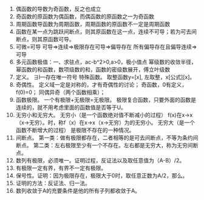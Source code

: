 1. 偶函数的导数为奇函数，反之也成立 
2. 奇函数的原函数为偶函数，而偶函数的原函数之一为奇函数 
3. 周期函数导函数为周期函数，周期函数的原函数不一定是周期函数 
4. 函数在某一点为跳跃间断点，则其原函数在这一点，连续不可导；若为可去间断点，则其原函数可导。 
5. 可微=可导 
可导=>连续=>极限存在可导=>偏导存在 
所有偏导存在且偏导连续=>可导 
6. 多元函数极值：一、求驻点，ac-b^2>0,a>0，极小值点 
幂级数的收敛半径，幂函数的和函数，数项级数的和，函数的密级数展开，傅立叶级数 
7. 定义。 
∃I—存在唯一符号 
特殊函数。 
取整函数y=[x], 左取整，x[公式][x]。 
8. 奇偶性。 
定义域一定是对称的，才有奇偶性的讨论； 
奇函数，0有定义，f(0)=0； 
同偶异奇（两个函数相乘）； 
9. 函数极限。 
一个有极限+无极限=无极限。 
极限复合函数，只要外面的函数是连续的，就不用考虑里面的函数值是否等于U。 
10. 无穷小和无穷大。 
无穷小（是一个函数绝对值不断减小的过程） 
f(x)在x->x（x->无穷）。时，称f（x）在x->x（x->无穷）为的无穷小。 
无穷大（是一个函数不断增大的过程） 
是极限不存在的一种情况。 
11. 间断点。 
第一类：做有极限都存在，二者相等的是可去间断点，不等为条约间断点。 
第二类：左右极限至少有一个不存在。左右都是无穷大，称为无穷间断点。
12. 数列有极限，必须唯一。证明过程，反证法以及取任意值为（A-B）/2。 
13. 有极限一定有界，有界不一定有极限。 
14. 保号性。证明：因为极限存在，极限大于0时，取任意正数为A/2，那么。 
15. 证明的方法：反证法、归一法。 
16. 数列收敛于A的充要条件是他的所有子列都收敛于A。 